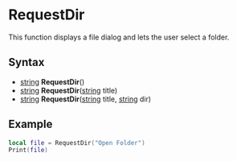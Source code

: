 # RequestDir

This function displays a file dialog and lets the user select a folder.

## Syntax

- [string](https://www.lua.org/manual/5.4/manual.html#6.4) **RequestDir**()
- [string](https://www.lua.org/manual/5.4/manual.html#6.4) **RequestDir**([string](https://www.lua.org/manual/5.4/manual.html#6.4) title)
- [string](https://www.lua.org/manual/5.4/manual.html#6.4) **RequestDir**([string](https://www.lua.org/manual/5.4/manual.html#6.4) title, [string](https://www.lua.org/manual/5.4/manual.html#6.4) dir)

## Example

```lua
local file = RequestDir("Open Folder")
Print(file)
```
